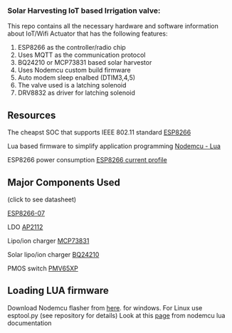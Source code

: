 ### Solar Harvesting IoT based Irrigation valve:
This repo contains all the necessary hardware and software information about IoT/Wifi Actuator that has the following features:
1. ESP8266 as the controller/radio chip 
2. Uses MQTT as the communication protocol
3. BQ24210 or MCP73831 based solar harvestor
4. Uses Nodemcu custom build firmware
5. Auto modem sleep enalbed (DTIM3,4,5)
6. The valve used is a latching solenoid 
7. DRV8832 as driver for latching solenoid
## Resources
The cheapst SOC that supports IEEE 802.11 standard
[ESP8266](https://tttapa.github.io/ESP8266/Chap04%20-%20Microcontroller.html)

Lua based firmware to simplify application programming
[Nodemcu - Lua](https://nodemcu.readthedocs.io/en/master/)

ESP8266 power consumption
[ESP8266 current profile](https://jeelabs.org/book/1526f/)

## Major Components Used 
(click to see datasheet)

[ESP8266-07](https://www.mikrocontroller.net/attachment/338570/Ai-thinker_ESP-07_WIFI_Module-EN.pdf)

LDO
[AP2112](https://www.diodes.com/assets/Datasheets/AP2112.pdf)

Lipo/ion charger
[MCP73831](http://ww1.microchip.com/downloads/en/DeviceDoc/20001984g.pdf)

Solar lipo/ion charger 
[BQ24210](http://www.ti.com/lit/ds/symlink/bq24210.pdf)

PMOS switch 
[PMV65XP](https://assets.nexperia.com/documents/data-sheet/PMV65XP.pdf)

## Loading LUA firmware
Download Nodemcu flasher from [here](https://github.com/nodemcu/nodemcu-flasher). for windows. For Linux use esptool.py (see repository for details)
Look at this [page](https://nodemcu.readthedocs.io/en/master/en/flash/) from nodemcu lua documentation


